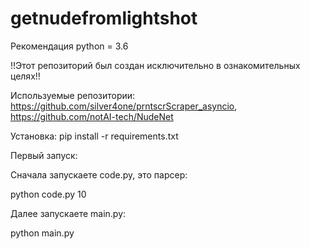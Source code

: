# getnudefromlightshot
Рекомендация python = 3.6


!!Этот репозиторий был создан исключительно в ознакомительных целях!!


Используемые репозитории:
https://github.com/silver4one/prntscrScraper_asyncio,  
https://github.com/notAI-tech/NudeNet


Установка:
pip install -r requirements.txt


Первый запуск:


Сначала запускаете code.py, это парсер:


python code.py 10


Далее запускаете main.py:


python main.py
